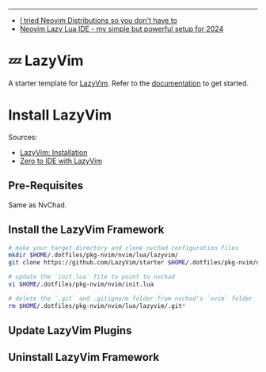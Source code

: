 
<!--
Maintainer:   jeffskinnerbox@yahoo.com / www.jeffskinnerbox.me
Version:      0.0.1
-->


<!--
<div align="center">
<img src="https://raw.githubusercontent.com/jeffskinnerbox/blog/main/content/images/banners-bkgrds/work-in-progress.jpg" title="These materials require additional work and are not ready for general use." align="center" width=420px height=219px>
</div>
-->



------



* [I tried Neovim Distributions so you don't have to](https://www.youtube.com/watch?v=bbHtl0Pxzj8)
* [Neovim Lazy Lua IDE - my simple but powerful setup for 2024](https://www.youtube.com/watch?v=VljhZ0e9zGE)




# 💤 LazyVim

A starter template for [LazyVim](https://github.com/LazyVim/LazyVim).
Refer to the [documentation](https://lazyvim.github.io/installation) to get started.

# Install LazyVim
Sources:
* [LazyVim: Installation](https://www.lazyvim.org/installation)
* [Zero to IDE with LazyVim](https://www.youtube.com/watch?v=N93cTbtLCIM)

## Pre-Requisites
Same as NvChad.

## Install the LazyVim Framework
```bash
# make your target directory and clone nvchad configuration files
mkdir $HOME/.dotfiles/pkg-nvim/nvim/lua/lazyvim/
git clone https://github.com/LazyVim/starter $HOME/.dotfiles/pkg-nvim/nvim/lua/lazyvim/

# update the `init.lua` file to point to nvchad
vi $HOME/.dotfiles/pkg-nvim/nvim/init.lua

# delete the `.git` and .gitignore folder from nvchad's `nvim` folder
rm $HOME/.dotfiles/pkg-nvim/nvim/lua/lazyvim/.git*
```

## Update LazyVim Plugins
## Uninstall LazyVim Framework

